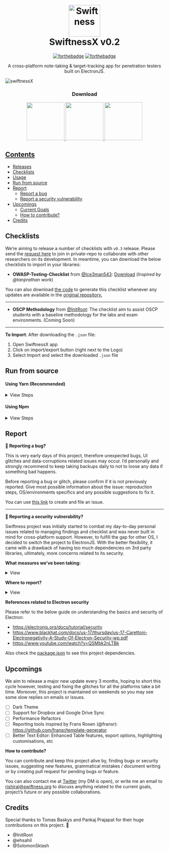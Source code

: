 <h1 align="center">
  <br>
  <img src="https://s15.postimg.cc/omhc6tcrv/256px_2x.png" alt="Swiftness" width="100"></a>
  <br>
  SwiftnessX v0.2
  <br>
</h1>


<div align="center">

[![forthebadge](https://forthebadge.com/images/badges/made-with-javascript.svg)](https://forthebadge.com) [![forthebadge](https://forthebadge.com/images/badges/winter-is-coming.svg)](https://forthebadge.com)

</div>

<p align="center">A cross-platform note-taking & target-tracking app for penetration testers built on ElectronJS.</p>

![swiftnessX](https://github.com/ehrishirajsharma/swiftness-static/raw/master/Assets/main-view.png)

<h3 align="center">Download</h3>
<p align="center"><a href="https://github.com/ehrishirajsharma/SwiftnessX/releases/download/v0.2.2/Swiftness.0.2.2.AppImage" target="_blank">
 <img src="https://github.com/ehrishirajsharma/swiftness-static/blob/master/Assets/ubuntu-download.png" width="120px"/><a href="https://github.com/ehrishirajsharma/SwiftnessX/releases/download/v0.2.2/swiftness-setup-0.2.2.exe" target="_blank">
 <img src="https://github.com/ehrishirajsharma/swiftness-static/raw/master/Assets/windows-download.png" width="120px"/><a href="https://github.com/ehrishirajsharma/SwiftnessX/releases/download/v0.2.2/Swiftness-0.2.2.dmg" target="_blank">
 <img src="https://github.com/ehrishirajsharma/swiftness-static/raw/master/Assets/macos-download-button.png" width="120px"/></p>

## Contents

- <a href="https://github.com/ehrishirajsharma/swiftnessx/releases">Releases</a>
- <a href="#checklists">Checklists</a>
- <a href="https://www.youtube.com/watch?v=s227q_rTVkw">Usage</a>
- <a href="#Run-from-source">Run from source</a>
- <a href="#report">Report</a>
    - <a href="#bug-reporting">Report a bug</a>
    - <a href="#security-vulnerability">Report a security vulnerability</a>
- [Upcomings](#upcomings)
  - <a href="#upcomings">Current Goals</a>
  - <a href="#upcomings">How to contribute?</a>
- <a href="#credits">Credits</a>


## Checklists

We’re aiming to release a number of checklists with `v0.3` release. Please send the [request here](https://forms.gle/7W4SQJJjwuNLPESV6) to join in private-repo to collaborate with other researchers on its development. In meantime, you can download the below checklists to import in your libraries: 

- **OWASP-Testing-Checklist** from [@Ice3man543](https://github.com/Ice3man543): [Download](https://github.com/ehrishirajsharma/swiftness-static/raw/master/Checklist/OWASP-Testing-Checklist.json) (_Inspired by @tanprathan work_)

You can also download [the code](https://github.com/ehrishirajsharma/swiftness-static/blob/master/Checklist/generate-owasp-testing-checklist.go) to generate this checklist whenever any updates are available in the [original repository.](https://github.com/tanprathan/OWASP-Testing-Checklist)

------------------------

- **OSCP Methodology** from [@InitRoot](https://github.com/InitRoot): The checklist aim to assist OSCP students with a baseline methodology for the labs and exam environments. (Coming Soon)

------------------------

**To Import**: After downloading the `.json` file:

1. Open SwiftnessX app
2. Click on import/export button (right next to the Logo)
3. Select Import and select the downloaded `.json` file


## Run from source

#### Using Yarn (Recommended)
<details>
<summary>View Steps</summary>
<br>
To install yarn, please refer to <a href="https://yarnpkg.com/lang/en/docs/install/">this link.</a>
<br>
<br>

```php
> git clone https://github.com/ehrishirajsharma/swiftnessx.git //clone the repository
> sudo yarn //install dependencies within the repo folder
> sudo yarn dev //run the package
```

To update just use `git pull` or if dependencies are updated than first install them by `yarn`
</details>



#### Using Npm
<details>
<summary>View Steps</summary>
<br>
To install npm, please refer to <a href="https://nodejs.org/en">this link.</a>
<br>
<br>

```php
> sudo npm install electron -g --unsafe-perm=true --allow-root //install electron globally in system
> git clone https://github.com/ehrishirajsharma/swiftnessx.git //clone the repository
> cd swiftnessx // cd inside the repo
> sudo npm install --unsafe-perm=true --allow-root //install dependencies
> sudo npm run dev //run the package
```

To update just use `git pull` or if dependencies are updated than first install them by `npm install`
</details>


## Report

<strong id="bug-reporting"> :bug: Reporting a bug?</strong>

This is very early days of this project, therefore unexpected bugs, UI glitches and data-corruptions related issues may occur. I’d personally and strongly recommend to keep taking backups daily to not to loose any data if something bad happens.

Before reporting a bug or glitch, please confirm if it is not previously reported. Give most possible information about the issue: reproduction steps, OS/environments specifics and any possible suggestions to fix it.

You can use [this link](https://github.com/ehrishirajsharma/SwiftnessX/issues/new) to create and file an issue.

----------------------------------

<strong id="security-vulnerability"> :rotating_light: Reporting a security vulnerability?</strong>

Swiftness project was initially started to combat my day-to-day personal issues related to managing findings and checklist and was never built in mind for cross-platform support. However, to fulfill the gap for other OS, I decided to switch the project to ElectronJS. With the better flexibility, it came with a drawback of having too much dependencies on 3rd party libraries, ultimately, more concerns related to its security. 

<strong>What measures we’ve been taking:</strong>
<details>
  <summary>View</summary>
 
 <br>

- Kept the 3rd party dependencies lower, and built most of the modules from scratch.
- Tested injection related vulnerabilities.
- Regular check-up on 0-day vulnerabilities of the dependencies. 

</details>

<strong>Where to report?</strong>
<details>
  <summary>View</summary>
  <br>
You can send an email to security@swiftness.org, please provide as much as possible information on reproducing and fixing the vulnerabilities. We’re already aware of a few security vulnerabilities and working on to fix it.
</details>

<strong>References related to Electron security</strong>

Please refer to the below guide on understanding the basics and security of Electron: 

  - https://electronjs.org/docs/tutorial/security
  - https://www.blackhat.com/docs/us-17/thursday/us-17-Carettoni-Electronegativity-A-Study-Of-Electron-Security-wp.pdf
  - https://www.youtube.com/watch?v=QSMbk2nLTBk

Also check the [package.json](https://github.com/ehrishirajsharma/SwiftnessX/raw/package.json) to see this project dependencies.


## Upcomings

We aim to release a major new update every 3 months, hoping to short this cycle however, testing and fixing the glitches for all the platforms take a bit time. Moreover, this project is maintained on weekends so you may see some slow replies on emails or issues.

- [ ] Dark Theme
- [ ] Support for Dropbox and Google Drive Sync
- [ ] Performance Refactors
- [ ] Reporting tools inspired by Frans Rosen (@fransr): https://github.com/fransr/template-generator 
- [ ] Better Text Editor: Enhanced Table features, export options, highlighting customisations, etc

<strong id="contribute">How to contribute?</strong>

You can contribute and keep this project alive by, finding bugs or security issues, suggesting new features, grammatical mistakes / document writing or by creating pull request for pending bugs or feature.

You can also contact me at [Twitter](https://twitter.com/ehrishiraj) (my DM is open), or write me an email to rishiraj@swiftness.org to discuss anything related to the current goals, project’s future or any possible collaborations.


## Credits

Special thanks to Tomas Baskys and Pankaj Prajapat for their huge contributions on this project. :clap:

- @InitRoot
- @ehsahil
- @SolomonSklash

